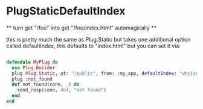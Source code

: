 PlugStaticDefaultIndex
======================

** turn get "/foo" into get "/foo/index.html" automagically  **

this is pretty much the same as Plug.Static but takes one additional option called defaultIndex, this defaults to "index.html" but you can set it via:

```elixir

defmodule MyPlug do
  use Plug.Builder
  plug Plug.Static, at: "/public", from: :my_app, defaultIndex: "whyIsntIndex.htmlNotGoodEnough"
  plug :not_found
  def not_found(conn, _) do
    send_resp(conn, 404, "not found")
  end
end

```

